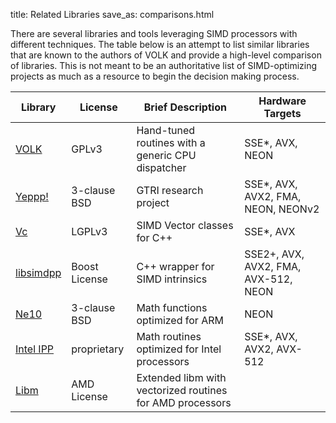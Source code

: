 title: Related Libraries
save_as: comparisons.html

There are several libraries and tools leveraging SIMD processors with different
techniques. The table below is an attempt to list similar libraries that are
known to the authors of VOLK and provide a high-level comparison of libraries.
This is not meant to be an authoritative list of SIMD-optimizing projects as
much as a resource to begin the decision making process.

| Library | License | Brief Description | Hardware Targets
|---------|---------|-------------------|------------------
| [VOLK](http://libvolk.org) | GPLv3 | Hand-tuned routines with a generic CPU dispatcher | SSE*, AVX, NEON
| [Yeppp!](http://www.yeppp.info) | 3-clause BSD | GTRI research project | SSE*, AVX, AVX2, FMA, NEON, NEONv2
| [Vc](https://compeng.uni-frankfurt.de/index.php?id=vc) | LGPLv3 | SIMD Vector classes for C++ | SSE*, AVX
| [libsimdpp](https://github.com/p12tic/libsimdpp/wiki) | Boost License | C++ wrapper for SIMD intrinsics | SSE2+, AVX, AVX2, FMA, AVX-512, NEON
| [Ne10](http://projectne10.github.io/Ne10/) | 3-clause BSD | Math functions optimized for ARM | NEON
| [Intel IPP](https://software.intel.com/en-us/intel-ipp) | proprietary | Math routines optimized for Intel processors | SSE*, AVX, AVX2, AVX-512
| [Libm](http://developer.amd.com/tools-and-sdks/cpu-development/libm/) | AMD License | Extended libm with vectorized routines for AMD processors |
